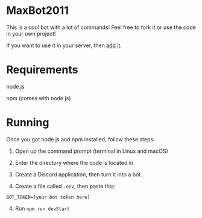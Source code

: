# MaxBot2011
This is a cool bot with a lot of commands! Feel free to fork it or use the code in your own project!

If you want to use it in your server, then [add it](https://discord.com/api/oauth2/authorize?client_id=934288841383231488&permissions=8&scope=bot%20applications.commands).

# Requirements

node.js

npm (comes with node.js)

# Running
Once you got node.js and npm installed, follow these steps:

1. Open up the command prompt (terminal in Linux and macOS)

2. Enter the directory where the code is located in

3. Create a Discord application, then turn it into a bot.

3. Create a file called `.env`, then paste this:
```
BOT_TOKEN=[your bot token here]
```

4. Run `npm run devStart`
